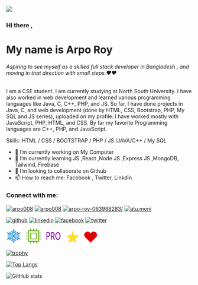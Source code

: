 ![](https://scontent.fzyl1-1.fna.fbcdn.net/v/t39.30808-6/448525518_455991667039752_4252443358728591756_n.jpg?_nc_cat=110&ccb=1-7&_nc_sid=5f2048&_nc_eui2=AeH-KFJZKpUpTgGCyICoWIv4q2Il0NTDbEWrYiXQ1MNsRc6wPM_U3KE-jFUhfDYtt4e8jP_Zmcl5VqYQgVgqJiSj&_nc_ohc=3V9ot5stjZkQ7kNvgHGrAW_&_nc_ht=scontent.fzyl1-1.fna&oh=00_AYAkePMf9VxBolgw4dBhL1Exd4ECWtX2XzDqKJ_b8H05BA&oe=6676187F)
### Hi there ,
# My name is Arpo Roy
###### Aspiring to see myself as a skilled full stack developer in Bangladesh , and moving in that direction with small steps.❤❤

I am a CSE student. I am currently studying at North South University. I have also worked in web development and learned various programming languages ​​like Java, C, C++, PHP, and JS. So far, I have done projects in Java, C, and web development (done by HTML, CSS, Bootstrap, PHP, My SQL and JS series), uploaded on my profile. I have worked mostly with JavaScript, PHP, HTML, and CSS. By far my favorite Programming languages ​​are C++, PHP, and JavaScript.

Skills: HTML / CSS / BOOTSTRAP / PHP / JS /JAVA/C++  / My SQL

- 🔭 I’m currently working on My Computer 
- 🌱 I’m currently learning JS ,React ,Node JS ,Express JS ,MongoDB, Tailwind, Firebase 
- 👯 I’m looking to collaborate on Github 
- 📫 How to reach me: Facebook , Twitter, Linkdin 


<h3 align="left">Connect with me:</h3>
<p align="left">
  <a href="https://github.com/arpo008" target="blank"><img align="center" src="https://raw.githubusercontent.com/rahuldkjain/github-profile-readme-generator/master/src/images/icons/Social/github.svg" alt="arpo008" height="30" width="40" /></a>
<a href="https://twitter.com/arpo008" target="blank"><img align="center" src="https://raw.githubusercontent.com/rahuldkjain/github-profile-readme-generator/master/src/images/icons/Social/twitter.svg" alt="arpo008" height="30" width="40" /></a>
<a href="https://linkedin.com/in/arpo-roy-063988283/" target="blank"><img align="center" src="https://raw.githubusercontent.com/rahuldkjain/github-profile-readme-generator/master/src/images/icons/Social/linked-in-alt.svg" alt="arpo-roy-063988283/" height="30" width="40" /></a>
<a href="https://fb.com/atu.moni" target="blank"><img align="center" src="https://raw.githubusercontent.com/rahuldkjain/github-profile-readme-generator/master/src/images/icons/Social/facebook.svg" alt="atu.moni" height="30" width="40" /></a>
</p>

[<img src='https://cdn.jsdelivr.net/npm/simple-icons@3.0.1/icons/github.svg' alt='github' height='40'>](https://github.com/arpo008)  [<img src='https://cdn.jsdelivr.net/npm/simple-icons@3.0.1/icons/linkedin.svg' alt='linkedin' height='40'>](https://www.linkedin.com/in/arpo-roy-063988283/)  [<img src='https://cdn.jsdelivr.net/npm/simple-icons@3.0.1/icons/facebook.svg' alt='facebook' height='40'>](https://www.facebook.com/atu.moni/)  [<img src='https://cdn.jsdelivr.net/npm/simple-icons@3.0.1/icons/twitter.svg' alt='twitter' height='40'>](https://twitter.com/arpo008)  

<a href='https://archiveprogram.github.com/'><img src='https://raw.githubusercontent.com/acervenky/animated-github-badges/master/assets/acbadge.gif' width='40' height='40'></a> <a href='https://docs.github.com/en/developers'><img src='https://raw.githubusercontent.com/acervenky/animated-github-badges/master/assets/devbadge.gif' width='40' height='40'></a> <a href='https://github.com/pricing'><img src='https://raw.githubusercontent.com/acervenky/animated-github-badges/master/assets/pro.gif' width='40' height='40'></a> <a href='https://stars.github.com/'><img src='https://raw.githubusercontent.com/acervenky/animated-github-badges/master/assets/starbadge.gif' width='35' height='35'></a> <a href='https://docs.github.com/en/github/supporting-the-open-source-community-with-github-sponsors'><img src='https://raw.githubusercontent.com/acervenky/animated-github-badges/master/assets/sponsorbadge.gif' width='35' height='35'></a> 

[![trophy](https://github-profile-trophy.vercel.app/?username=arpo008)](https://github.com/ryo-ma/github-profile-trophy)

[![Top Langs](https://github-readme-stats.vercel.app/api/top-langs/?username=arpo008)](https://github.com/anuraghazra/github-readme-stats)

![GitHub stats](https://github-readme-stats.vercel.app/api?username=arpo008&show_icons=true&count_private=true)  



